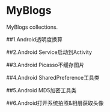 # MyBlogs
MyBlogs collections.

##1.Android透明度换算

##2.Android Service启动到Activity

##3.Android Picasso不缓存图片

##4.Android SharedPreference工具类

##5.Android MD5加密工具类

##6.Android打开系统拍照&相册获取头像
